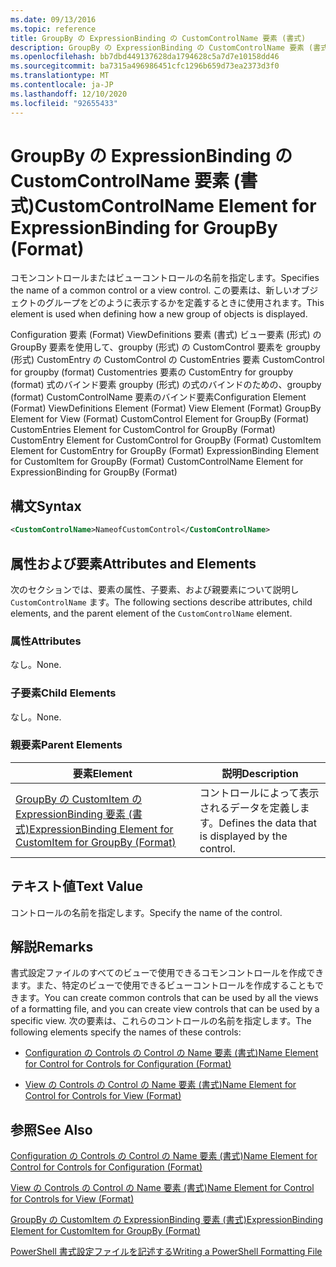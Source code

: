 ```yaml
---
ms.date: 09/13/2016
ms.topic: reference
title: GroupBy の ExpressionBinding の CustomControlName 要素 (書式)
description: GroupBy の ExpressionBinding の CustomControlName 要素 (書式)
ms.openlocfilehash: bb7dbd449137628da1794628c5a7d7e10158dd46
ms.sourcegitcommit: ba7315a496986451cfc1296b659d73ea2373d3f0
ms.translationtype: MT
ms.contentlocale: ja-JP
ms.lasthandoff: 12/10/2020
ms.locfileid: "92655433"
---
```

# <a name="customcontrolname-element-for-expressionbinding-for-groupby-format"></a><span data-ttu-id="0d99a-103">GroupBy の ExpressionBinding の CustomControlName 要素 (書式)</span><span class="sxs-lookup"><span data-stu-id="0d99a-103">CustomControlName Element for ExpressionBinding for GroupBy (Format)</span></span>

<span data-ttu-id="0d99a-104">コモンコントロールまたはビューコントロールの名前を指定します。</span><span class="sxs-lookup"><span data-stu-id="0d99a-104">Specifies the name of a common control or a view control.</span></span> <span data-ttu-id="0d99a-105">この要素は、新しいオブジェクトのグループをどのように表示するかを定義するときに使用されます。</span><span class="sxs-lookup"><span data-stu-id="0d99a-105">This element is used when defining how a new group of objects is displayed.</span></span>

<span data-ttu-id="0d99a-106">Configuration 要素 (Format) ViewDefinitions 要素 (書式) ビュー要素 (形式) の GroupBy 要素を使用して、groupby (形式) の CustomControl 要素を groupby (形式) CustomEntry の CustomControl の CustomEntries 要素 CustomControl for groupby (format) Customentries 要素の CustomEntry for groupby (format) 式のバインド要素 groupby (形式) の式のバインドのための、groupby (format) CustomControlName 要素のバインド要素</span><span class="sxs-lookup"><span data-stu-id="0d99a-106">Configuration Element (Format) ViewDefinitions Element (Format) View Element (Format) GroupBy Element for View (Format) CustomControl Element for GroupBy (Format) CustomEntries Element for CustomControl for GroupBy (Format) CustomEntry Element for CustomControl for GroupBy (Format) CustomItem Element for CustomEntry for GroupBy (Format) ExpressionBinding Element for CustomItem for GroupBy (Format) CustomControlName Element for ExpressionBinding for GroupBy (Format)</span></span>

## <a name="syntax"></a><span data-ttu-id="0d99a-107">構文</span><span class="sxs-lookup"><span data-stu-id="0d99a-107">Syntax</span></span>

```xml
<CustomControlName>NameofCustomControl</CustomControlName>
```

## <a name="attributes-and-elements"></a><span data-ttu-id="0d99a-108">属性および要素</span><span class="sxs-lookup"><span data-stu-id="0d99a-108">Attributes and Elements</span></span>

<span data-ttu-id="0d99a-109">次のセクションでは、要素の属性、子要素、および親要素について説明し `CustomControlName` ます。</span><span class="sxs-lookup"><span data-stu-id="0d99a-109">The following sections describe attributes, child elements, and the parent element of the `CustomControlName` element.</span></span>

### <a name="attributes"></a><span data-ttu-id="0d99a-110">属性</span><span class="sxs-lookup"><span data-stu-id="0d99a-110">Attributes</span></span>

<span data-ttu-id="0d99a-111">なし。</span><span class="sxs-lookup"><span data-stu-id="0d99a-111">None.</span></span>

### <a name="child-elements"></a><span data-ttu-id="0d99a-112">子要素</span><span class="sxs-lookup"><span data-stu-id="0d99a-112">Child Elements</span></span>

<span data-ttu-id="0d99a-113">なし。</span><span class="sxs-lookup"><span data-stu-id="0d99a-113">None.</span></span>

### <a name="parent-elements"></a><span data-ttu-id="0d99a-114">親要素</span><span class="sxs-lookup"><span data-stu-id="0d99a-114">Parent Elements</span></span>

|<span data-ttu-id="0d99a-115">要素</span><span class="sxs-lookup"><span data-stu-id="0d99a-115">Element</span></span>|<span data-ttu-id="0d99a-116">説明</span><span class="sxs-lookup"><span data-stu-id="0d99a-116">Description</span></span>|
|-------------|-----------------|
|[<span data-ttu-id="0d99a-117">GroupBy の CustomItem の ExpressionBinding 要素 (書式)</span><span class="sxs-lookup"><span data-stu-id="0d99a-117">ExpressionBinding Element for CustomItem for GroupBy (Format)</span></span>](./expressionbinding-element-for-customitem-for-groupby-format.md)|<span data-ttu-id="0d99a-118">コントロールによって表示されるデータを定義します。</span><span class="sxs-lookup"><span data-stu-id="0d99a-118">Defines the data that is displayed by the control.</span></span>|

## <a name="text-value"></a><span data-ttu-id="0d99a-119">テキスト値</span><span class="sxs-lookup"><span data-stu-id="0d99a-119">Text Value</span></span>

<span data-ttu-id="0d99a-120">コントロールの名前を指定します。</span><span class="sxs-lookup"><span data-stu-id="0d99a-120">Specify the name of the control.</span></span>

## <a name="remarks"></a><span data-ttu-id="0d99a-121">解説</span><span class="sxs-lookup"><span data-stu-id="0d99a-121">Remarks</span></span>

<span data-ttu-id="0d99a-122">書式設定ファイルのすべてのビューで使用できるコモンコントロールを作成できます。また、特定のビューで使用できるビューコントロールを作成することもできます。</span><span class="sxs-lookup"><span data-stu-id="0d99a-122">You can create common controls that can be used by all the views of a formatting file, and you can create view controls that can be used by a specific view.</span></span> <span data-ttu-id="0d99a-123">次の要素は、これらのコントロールの名前を指定します。</span><span class="sxs-lookup"><span data-stu-id="0d99a-123">The following elements specify the names of these controls:</span></span>

- [<span data-ttu-id="0d99a-124">Configuration の Controls の Control の Name 要素 (書式)</span><span class="sxs-lookup"><span data-stu-id="0d99a-124">Name Element for Control for Controls for Configuration (Format)</span></span>](./name-element-for-control-for-controls-for-configuration-format.md)

- [<span data-ttu-id="0d99a-125">View の Controls の Control の Name 要素 (書式)</span><span class="sxs-lookup"><span data-stu-id="0d99a-125">Name Element for Control for Controls for View (Format)</span></span>](./name-element-for-control-for-controls-for-view-format.md)

## <a name="see-also"></a><span data-ttu-id="0d99a-126">参照</span><span class="sxs-lookup"><span data-stu-id="0d99a-126">See Also</span></span>

[<span data-ttu-id="0d99a-127">Configuration の Controls の Control の Name 要素 (書式)</span><span class="sxs-lookup"><span data-stu-id="0d99a-127">Name Element for Control for Controls for Configuration (Format)</span></span>](./name-element-for-control-for-controls-for-configuration-format.md)

[<span data-ttu-id="0d99a-128">View の Controls の Control の Name 要素 (書式)</span><span class="sxs-lookup"><span data-stu-id="0d99a-128">Name Element for Control for Controls for View (Format)</span></span>](./name-element-for-control-for-controls-for-view-format.md)

[<span data-ttu-id="0d99a-129">GroupBy の CustomItem の ExpressionBinding 要素 (書式)</span><span class="sxs-lookup"><span data-stu-id="0d99a-129">ExpressionBinding Element for CustomItem for GroupBy (Format)</span></span>](./expressionbinding-element-for-customitem-for-groupby-format.md)

[<span data-ttu-id="0d99a-130">PowerShell 書式設定ファイルを記述する</span><span class="sxs-lookup"><span data-stu-id="0d99a-130">Writing a PowerShell Formatting File</span></span>](./writing-a-powershell-formatting-file.md)

